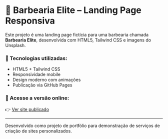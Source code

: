 # 💈 Barbearia Elite – Landing Page Responsiva

Este projeto é uma landing page fictícia para uma barbearia chamada **Barbearia Elite**, desenvolvida com HTML5, Tailwind CSS e imagens do Unsplash.

### 🔧 Tecnologias utilizadas:
- HTML5 + Tailwind CSS
- Responsividade mobile
- Design moderno com animações
- Publicação via GitHub Pages 

### 🔗 Acesse a versão online:
👉 [Ver site publicado](https://Raylande-Canuto-de-Sousa.github.io/barbearia-elite)

---

Desenvolvido como projeto de portfólio para demonstração de serviços de criação de sites personalizados.

